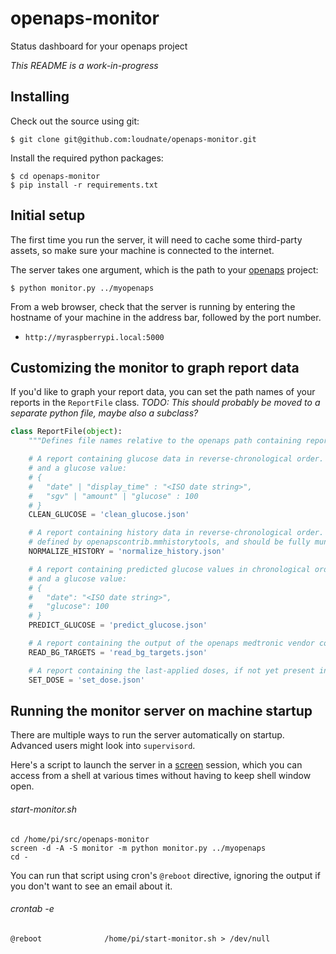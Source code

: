 # openaps-monitor
Status dashboard for your openaps project

_This README is a work-in-progress_

## Installing

Check out the source using git:
```
$ git clone git@github.com:loudnate/openaps-monitor.git
```
Install the required python packages:
```
$ cd openaps-monitor
$ pip install -r requirements.txt
```

## Initial setup
The first time you run the server, it will need to cache some third-party assets, so make sure your machine is connected to the internet.

The server takes one argument, which is the path to your [openaps](https://github.com/openaps/openaps) project:
```
$ python monitor.py ../myopenaps
```

From a web browser, check that the server is running by entering the hostname of your machine in the address bar, followed by the port number.
* `http://myraspberrypi.local:5000`

## Customizing the monitor to graph report data

If you'd like to graph your report data, you can set the path names of your reports in the `ReportFile` class.
_TODO: This should probably be moved to a separate python file, maybe also a subclass?_

```python
class ReportFile(object):
    """Defines file names relative to the openaps path containing report data to display"""

    # A report containing glucose data in reverse-chronological order. Each entry should contain both a local timestamp
    # and a glucose value:
    # {
    #   "date" | "display_time" : "<ISO date string>",
    #   "sgv" | "amount" | "glucose" : 100
    # }
    CLEAN_GLUCOSE = 'clean_glucose.json'

    # A report containing history data in reverse-chronological order. Each entry should be in the dictionary format as
    # defined by openapscontrib.mmhistorytools, and should be fully munged by those steps for best display.
    NORMALIZE_HISTORY = 'normalize_history.json'

    # A report containing predicted glucose values in chronological order. Each entry should contain a local timestamp
    # and a glucose value:
    # {
    #   "date": "<ISO date string>",
    #   "glucose": 100
    # }
    PREDICT_GLUCOSE = 'predict_glucose.json'

    # A report containing the output of the openaps medtronic vendor command "read_bg_targets".
    READ_BG_TARGETS = 'read_bg_targets.json'

    # A report containing the last-applied doses, if not yet present in `NORMALIZE_HISTORY`.
    SET_DOSE = 'set_dose.json'
```

## Running the monitor server on machine startup
There are multiple ways to run the server automatically on startup. Advanced users might look into `supervisord`.

Here's a script to launch the server in a [screen](http://ss64.com/bash/screen.html) session, which you can access from a shell at various times without having to keep shell window open.

###### start-monitor.sh
```
cd /home/pi/src/openaps-monitor
screen -d -A -S monitor -m python monitor.py ../myopenaps
cd -
```

You can run that script using cron's `@reboot` directive, ignoring the output if you don't want to see an email about it.

###### crontab -e
```
@reboot              /home/pi/start-monitor.sh > /dev/null
```
